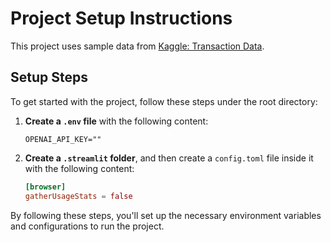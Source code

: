 # Project Setup Instructions

This project uses sample data from [Kaggle: Transaction Data](https://www.kaggle.com/datasets/vipin20/transaction-data).

## Setup Steps

To get started with the project, follow these steps under the root directory:

1. **Create a `.env` file** with the following content:
   ```dotenv
   OPENAI_API_KEY=""
   ```

2. **Create a `.streamlit` folder**, and then create a `config.toml` file inside it with the following content:
   ```toml
   [browser]
   gatherUsageStats = false
   ```

By following these steps, you'll set up the necessary environment variables and configurations to run the project.